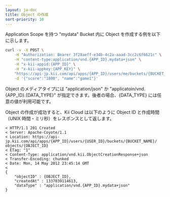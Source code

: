 ```yaml
---
layout: ja-doc
title: Object の作成
sort-priority: 10
---
```

Application Scope を持つ "mydata" Bucket 内に Object を作成する例を以下に示します。

```sh
curl -v -X POST \
    -H "Authorization: Bearer 3f28aeff-e34b-4c2a-aaad-3cc2c6f6621c" \
    -H "content-type:application/vnd.{APP_ID}.mydata+json" \
    -H "x-kii-appid:{APP_ID}" \
    -H "x-kii-appkey:{APP_KEY}" \
    "https://api-jp.kii.com/api/apps/{APP_ID}/users/me/buckets/{BUCKET_NAME}/objects" \
    -d '{"score":"1800", "name":"game1"}'
```

Object のメディアタイプには "application/json" か "applicatoin/vnd.{APP\_ID}.{DATA\_TYPE}" が指定できます。後者の場合、{DATA\_TYPE} には任意の値が利用可能です。

Object の作成が成功すると、Kii Cloud は以下のように Object ID と作成時間（UNIX 時間・ミリ秒）をレスポンスとして返します。

```
< HTTP/1.1 201 Created
< Server: Apache-Coyote/1.1
< Location: https://api-jp.kii.com/api/apps/{APP_ID}/users/{USER_ID}/buckets/{BUCKET_NAME}/
objects/{OBJECT_ID}
< ETag: "1"
< Content-Type: application/vnd.kii.ObjectCreationResponse+json
< Transfer-Encoding: chunked
< Date: Mon, 14 May 2012 23:45:14 GMT
<
{
    "objectID" : {OBJECT_ID},
    "createdAt" : 1337039114613,
    "dataType" : "application/vnd.{APP_ID}.mydata+json"
}
```
